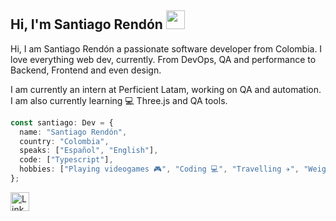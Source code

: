 ## Hi, I'm Santiago Rendón <img src="https://media.giphy.com/media/hvRJCLFzcasrR4ia7z/giphy.gif" height="30px">

Hi, I am Santiago Rendón a passionate software developer from Colombia. I love everything web dev, currently. From DevOps, QA and performance to Backend, Frontend and even design.

I am currently an intern at Perficient Latam, working on QA and automation.
I am also currently learning 💻 Three.js and QA tools.

```ts
const santiago: Dev = {
  name: "Santiago Rendón",
  country: "Colombia",
  speaks: ["Español", "English"],
  code: ["Typescript"],
  hobbies: ["Playing videogames 🎮", "Coding 💻", "Travelling ✈️", "Weightlifting 💪"],
};
```

<a href="https://www.linkedin.com/in/sarendongi/" target="_blank" rel="noopener noreferrer">
    <img src="https://content.linkedin.com/content/dam/me/business/en-us/amp/brand-site/v2/bg/LI-Bug.svg.original.svg" alt="Linkedin logo" height="30px" width="30px">
</a>
